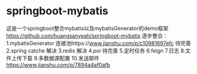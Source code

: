 # springboot-mybatis
这是一个springboot整合mybatis以及mybatisGenerator的demo框架
https://github.com/huangsanyeah/springboot-mybatis
逐步整合：
1.mybatisGenerator 连接池https://www.jianshu.com/p/c10981697efc 待完善
2.spring catche 解决
3.redis 解决
4.poi 待完善
5.定时任务 
6.feign
7.日志
8.文件上传下载
9.多数据源配置
10.发送邮件 https://www.jianshu.com/p/7894a4af0afb
